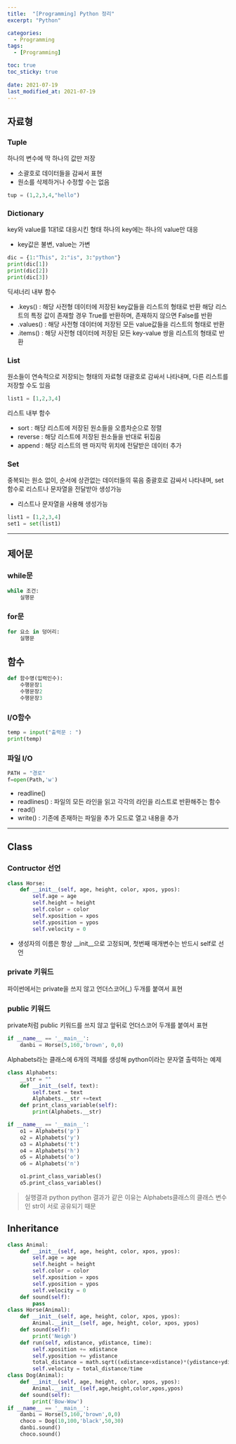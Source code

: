 ```yaml
---
title:  "[Programming] Python 정리"
excerpt: "Python"

categories:
  - Programming
tags:
  - [Programming]

toc: true
toc_sticky: true
 
date: 2021-07-19
last_modified_at: 2021-07-19
---
```

## 자료형
### Tuple
하나의 변수에 딱 하나의 값만 저장
- 소괄호로 데이터들을 감싸서 표현
- 원소를 삭제하거나 수정할 수는 없음
```python
tup = (1,2,3,4,"hello")
```

### Dictionary
key와 value를 1대1로 대응시킨 형태
하나의 key에는 하나의 value만 대응
- key값은 불변, value는 가변
```python
dic = {1:"This", 2:"is", 3:"python"}
print(dic[1])
print(dic[2])
print(dic[3])
```
딕셔너리 내부 함수
- .keys() : 해당 사전형 데이터에 저장된 key값들을 리스트의 형태로 반환 해당 리스트의 특정 값이 존재할 경우 True를 반환하며, 존재하지 않으면 False를 반환
- .values() : 해당 사전형 데이터에 저장된 모든 value값들을 리스트의 형태로 반환
- .items() : 해당 사전형 데이터에 저장된 모든 key-value 쌍을 리스트의 형태로 반환


### List
원소들이 연속적으로 저장되는 형태의 자료형
대괄호로 감싸서 나타내며, 다른 리스트를 저장할 수도 있음
```python
list1 = [1,2,3,4]
```
리스트 내부 함수
- sort : 해당 리스트에 저장된 원소들을 오름차순으로 정렬
- reverse : 해당 리스트에 저장된 원소들을 반대로 뒤집음
- append : 해당 리스트의 맨 마지막 위치에 전달받은 데이터 추가

### Set
중복되는 원소 없이, 순서에 상관없는 데이터들의 묶음
중괄호로 감싸서 나타내며, set함수로 리스트나 문자열을 전달받아 생성가능
- 리스트나 문자열을 사용해 생성가능
```python
list1 = [1,2,3,4]
set1 = set(list1)
```

---

## 제어문
### while문
```python
while 조건:
    실행문
```
### for문
```python
for 요소 in 덩어리:
    실행문
```

## 함수
```python
def 함수명(입력인수):
    수행문장1
    수행문장2
    수행문장3
```

### I/O함수
```python
temp = input("출력문 : ")
print(temp)
```

### 파일 I/O
```python
PATH = "경로"
f=open(Path,'w')
```
- readline()
- readlines() : 파일의 모든 라인을 읽고 각각의 라인을 리스트로 반환해주는 함수
- read()
- write() : 기존에 존재하는 파일을 추가 모드로 열고 내용을 추가

---
## Class
### Contructor 선언
```python
class Horse:
    def __init__(self, age, height, color, xpos, ypos):
        self.age = age
        self.height = height
        self.color = color
        self.xposition = xpos
        self.yposition = ypos
        self.velocity = 0
```
- 생성자의 이름은 항상 __init__으로 고정되며, 첫번째 매개변수는 반드시 self로 선언

### private 키워드
파이썬에서는 private을 쓰지 않고 언더스코어(_) 두개를 붙여서 표현
### public 키워드
private처럼 public 키워드를 쓰지 않고 앞뒤로 언더스코어 두개를 붙여서 표현
```python
if __name__ == '__main__':
    danbi = Horse(5,160,'brown', 0,0)
```
Alphabets라는 클래스에 6개의 객체를 생성해 python이라는 문자열 출력하는 예제
```python
class Alphabets:
    __str = ""
    def __init__(self, text):
        self.text = text
        Alphabets.__str +=text
    def print_class_variable(self):
        print(Alphabets.__str)

if __name__ == '__main__':
    o1 = Alphabets('p')
    o2 = Alphabets('y')
    o3 = Alphabets('t')
    o4 = Alphabets('h')
    o5 = Alphabets('o')
    o6 = Alphabets('n')

    o1.print_class_variables()
    o5.print_class_variables()
```
> 실행결과
    python
    python
결과가 같은 이유는 Alphabets클래스의 클래스 변수인 str이 서로 공유되기 때문

## Inheritance
```python
class Animal:
    def __init__(self, age, height, color, xpos, ypos):
        self.age = age
        self.height = height
        self.color = color
        self.xposition = xpos
        self.yposition = ypos
        self.velocity = 0
    def sound(self):
        pass
class Horse(Animal):
    def __init__(self, age, height, color, xpos, ypos):
        Animal.__init__(self, age, height, color, xpos, ypos)
    def sound(self):
        print('Neigh')
    def run(self, xdistance, ydistance, time):
        self.xposition += xdistance
        self.yposition += ydistance
        total_distance = math.sqrt((xdistance+xdistance)*(ydistance+ydistance))
        self.velocity = total_distance/time
class Dog(Animal):
    def __init__(self, age, height, color, xpos, ypos):
        Animal.__init__(self,age,height,color,xpos,ypos)
    def sound(self):
        print('Bow-Wow')
if __name__ == '__main__':
    danbi = Horse(5,160,'brown',0,0)
    choco = Dog(10,100,'black',50,30)
    danbi.sound()
    choco.sound()
```

```python

```

```python

```

```python

```